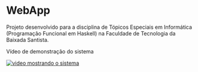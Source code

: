 # WebApp
Projeto desenvolvido para a disciplina de Tópicos Especiais em Informática (Programação Funcional em Haskell) na Faculdade de Tecnologia da Baixada Santista.

Vídeo de demonstração do sistema

[![video mostrando o sistema](https://raw.githubusercontent.com/romulogarofalo/romulogarofalo.github.io/master/img/Screenshot%20from%202018-06-14%2000-01-32.png)](https://www.youtube.com/watch?v=__Prpy-b4wA&feature=youtu.be)
